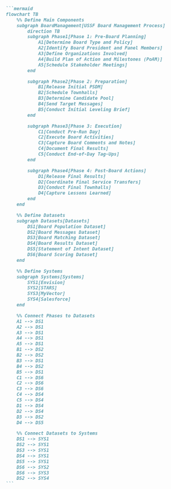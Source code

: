 ````markdown
```mermaid
flowchart TB
    %% Define Main Components
    subgraph BoardManagement[USSF Board Management Process]
        direction TB
        subgraph Phase1[Phase 1: Pre-Board Planning]
            A1[Determine Board Type and Policy]
            A2[Identify Board President and Panel Members]
            A3[Define Organizations Involved]
            A4[Build Plan of Action and Milestones (PoAM)]
            A5[Schedule Stakeholder Meetings]
        end

        subgraph Phase2[Phase 2: Preparation]
            B1[Release Initial PSDM]
            B2[Schedule Townhalls]
            B3[Determine Candidate Pool]
            B4[Send Target Messages]
            B5[Conduct Initial Leveling Brief]
        end

        subgraph Phase3[Phase 3: Execution]
            C1[Conduct Pre-Run Day]
            C2[Execute Board Activities]
            C3[Capture Board Comments and Notes]
            C4[Document Final Results]
            C5[Conduct End-of-Day Tag-Ups]
        end

        subgraph Phase4[Phase 4: Post-Board Actions]
            D1[Release Final Results]
            D2[Coordinate Final Service Transfers]
            D3[Conduct Final Townhalls]
            D4[Capture Lessons Learned]
        end
    end

    %% Define Datasets
    subgraph Datasets[Datasets]
        DS1[Board Population Dataset]
        DS2[Board Messages Dataset]
        DS3[Board Matching Dataset]
        DS4[Board Results Dataset]
        DS5[Statement of Intent Dataset]
        DS6[Board Scoring Dataset]
    end

    %% Define Systems
    subgraph Systems[Systems]
        SYS1[Envision]
        SYS2[STARS]
        SYS3[MyVector]
        SYS4[Salesforce]
    end

    %% Connect Phases to Datasets
    A1 --> DS1
    A2 --> DS1
    A3 --> DS1
    A4 --> DS1
    A5 --> DS1
    B1 --> DS2
    B2 --> DS2
    B3 --> DS1
    B4 --> DS2
    B5 --> DS1
    C1 --> DS6
    C2 --> DS6
    C3 --> DS6
    C4 --> DS4
    C5 --> DS4
    D1 --> DS4
    D2 --> DS4
    D3 --> DS2
    D4 --> DS5

    %% Connect Datasets to Systems
    DS1 --> SYS1
    DS2 --> SYS1
    DS3 --> SYS1
    DS4 --> SYS1
    DS5 --> SYS1
    DS6 --> SYS2
    DS6 --> SYS3
    DS2 --> SYS4
```
````